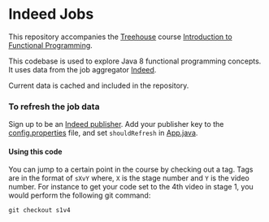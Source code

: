 # Indeed Jobs

This repository accompanies the [Treehouse](https://teamtreehouse.com) course [Introduction to Functional Programming](https://teamtreehouse.com/library/introduction-to-functional-programming/upcoming).

This codebase is used to explore Java 8 functional programming concepts.  It uses data from the job aggregator [Indeed](http://indeed.com).

Current data is cached and included in the repository.


### To refresh the job data
Sign up to be an [Indeed publisher](https://www.indeed.com/publisher).  Add your publisher key to the [config.properties](src/main/resources/config.properties) file,
and set `shouldRefresh` in [App.java](src/main/java/com/teamtreehouse/jobs/App.java).

#### Using this code
You can jump to a certain point in the course by checking out a tag.  Tags are in the format of `sXvY` where,
`X` is the stage number and `Y` is the video number.  For instance to get your code set to the 4th video in stage 1,
you would perform the following git command:

`git checkout s1v4`

